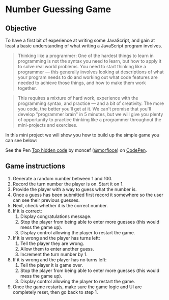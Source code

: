 # Number Guessing Game

## Objective

To have a first bit of experience at writing some JavaScript, and gain at least a basic understanding of what writing a JavaScript program involves.

>	Thinking like a programmer: One of the hardest things to learn in programming is not the syntax you need to learn, but how to apply it to solve real world problems. You need to start thinking like a programmer — this generally involves looking at descriptions of what your program needs to do and working out what code features are needed to achieve those things, and how to make them work together.

>	This requires a mixture of hard work, experience with the programming syntax, and practice — and a bit of creativity. The more you code, the better you'll get at it. We can't promise that you'll develop "programmer brain" in 5 minutes, but we will give you plenty of opportunity to practice thinking like a programmer throughout the mini-projects and exercises.

In this mini project we will show you how to build up the simple game you can see below:

<p data-height="284" data-theme-id="0" data-slug-hash="gGBXVp" data-default-tab="result" data-user="morfioce" data-embed-version="2" data-pen-title="Top hidden code" class="codepen">See the Pen <a href="https://codepen.io/morfioce/pen/gGBXVp/">Top hidden code</a> by moncef (<a href="https://codepen.io/morfioce">@morfioce</a>) on <a href="https://codepen.io">CodePen</a>.</p>
<script async src="https://production-assets.codepen.io/assets/embed/ei.js"></script>

## Game instructions


1. Generate a random number between 1 and 100.
2. Record the turn number the player is on. Start it on 1.
3. Provide the player with a way to guess what the number is.
4. Once a guess has been submitted first record it somewhere so the user can see their previous guesses.
5. Next, check whether it is the correct number.
6. If it is correct:
    1. Display congratulations message.
    2. Stop the player from being able to enter more guesses (this would mess the game up).
    3. Display control allowing the player to restart the game.
7. If it is wrong and the player has turns left:
    1. Tell the player they are wrong.
    2. Allow them to enter another guess.
    3. Increment the turn number by 1.
8. If it is wrong and the player has no turns left:
    1. Tell the player it is game over.
    2. Stop the player from being able to enter more guesses (this would mess the game up).
    3. Display control allowing the player to restart the game.
9. Once the game restarts, make sure the game logic and UI are completely reset, then go back to step 1.

